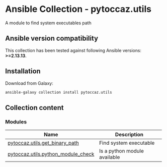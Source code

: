 # Ansible Collection - pytoccaz.utils

 A module to find system executables path

<!--start requires_ansible-->
## Ansible version compatibility

This collection has been tested against following Ansible versions: **>=2.13.13**.

<!--end requires_ansible-->

## Installation

Download from Galaxy:

```bash
ansible-galaxy collection install pytoccaz.utils
```

## Collection content

<!--start collection content-->
### Modules
Name | Description
--- | ---
[pytoccaz.utils.get_binary_path](https://github.com/pytoccaz/ansible_utils/blob/main/docs/pytoccaz.utils.get_binary_path_module.rst)|Find system executable
[pytoccaz.utils.python_module_check](https://github.com/pytoccaz/ansible_utils/blob/main/docs/pytoccaz.utils.python_module_check_module.rst)|Is a python module available

<!--end collection content-->
